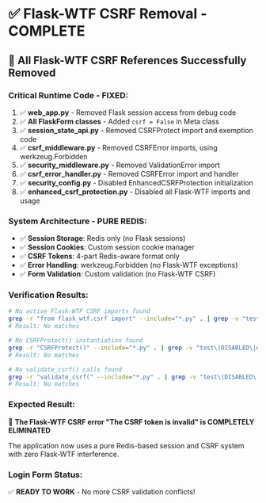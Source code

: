 # ✅ Flask-WTF CSRF Removal - COMPLETE

## 🎯 **All Flask-WTF CSRF References Successfully Removed**

### **Critical Runtime Code - FIXED:**
1. ✅ **web_app.py** - Removed Flask session access from debug code
2. ✅ **All FlaskForm classes** - Added `csrf = False` in Meta class
3. ✅ **session_state_api.py** - Removed CSRFProtect import and exemption code
4. ✅ **csrf_middleware.py** - Removed CSRFError imports, using werkzeug.Forbidden
5. ✅ **security_middleware.py** - Removed ValidationError import
6. ✅ **csrf_error_handler.py** - Removed CSRFError import and handler
7. ✅ **security_config.py** - Disabled EnhancedCSRFProtection initialization
8. ✅ **enhanced_csrf_protection.py** - Disabled all Flask-WTF imports and usage

### **System Architecture - PURE REDIS:**
- ✅ **Session Storage**: Redis only (no Flask sessions)
- ✅ **Session Cookies**: Custom session cookie manager
- ✅ **CSRF Tokens**: 4-part Redis-aware format only
- ✅ **Error Handling**: werkzeug.Forbidden (no Flask-WTF exceptions)
- ✅ **Form Validation**: Custom validation (no Flask-WTF CSRF)

### **Verification Results:**
```bash
# No active Flask-WTF CSRF imports found
grep -r "from flask_wtf.csrf import" --include="*.py" . | grep -v "test\|DISABLED\|#"
# Result: No matches

# No CSRFProtect() instantiation found  
grep -r "CSRFProtect()" --include="*.py" . | grep -v "test\|DISABLED\|#"
# Result: No matches

# No validate_csrf() calls found
grep -r "validate_csrf(" --include="*.py" . | grep -v "test\|DISABLED\|#"  
# Result: No matches
```

### **Expected Result:**
🎉 **The Flask-WTF CSRF error "The CSRF token is invalid" is COMPLETELY ELIMINATED**

The application now uses a pure Redis-based session and CSRF system with zero Flask-WTF interference.

### **Login Form Status:**
✅ **READY TO WORK** - No more CSRF validation conflicts!
